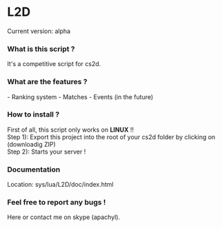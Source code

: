 # L2D

Current version: alpha

<h3>What is this script ?</h3>
It's a competitive script for cs2d.

<h3>What are the features ?</h3>
- Ranking system
- Matches
- Events (in the future)

<h3>How to install ?</h3>
First of all, this script only works on <strong>LINUX</strong> !!<br>
Step 1): Export this project into the root of your cs2d folder by clicking on (downloadig ZIP)<br>
Step 2): Starts your server !

<h3>Documentation</h3>
Location: sys/lua/L2D/doc/index.html

<h3>Feel free to report any bugs !</h3>
Here or contact me on skype (apachyl).


